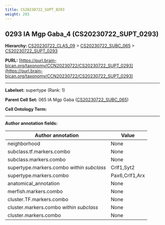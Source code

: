```yaml
---
title: CS20230722_SUPT_0293
weight: 293
---
```

## 0293 IA Mgp Gaba_4 (CS20230722_SUPT_0293)
<b>Hierarchy: </b>
[CS20230722_CLAS_09](../CS20230722_CLAS_09) >
[CS20230722_SUBC_065](../CS20230722_SUBC_065) >
[CS20230722_SUPT_0293](../CS20230722_SUPT_0293)

**PURL:** [https://purl.brain-bican.org/taxonomy/CCN20230722/CS20230722_SUPT_0293](https://purl.brain-bican.org/taxonomy/CCN20230722/CS20230722_SUPT_0293)

---


**Labelset:** supertype (Rank: 1)

**Parent Cell Set:** 065 IA Mgp Gaba ([CS20230722_SUBC_065](../CS20230722_SUBC_065))



**Cell Ontology Term:** 

[MARKER GENES.]: #


---

[TRANSFERRED ANNOTATIONS.]: #


[AUTHOR ANNOTATION FIELDS.]: #


**Author annotation fields:**

| Author annotation | Value |
|-------------------|-------|
|neighborhood|None|
|subclass.tf.markers.combo|None|
|subclass.markers.combo|None|
|supertype.markers.combo _within subclass_|Crlf1,Syt2|
|supertype.markers.combo|Pax6,Crlf1,Arx|
|anatomical_annotation|None|
|merfish.markers.combo|None|
|cluster.TF.markers.combo|None|
|cluster.markers.combo _within subclass_|None|
|cluster.markers.combo|None|
